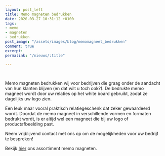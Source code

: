 ```yaml
---
layout: post_left
title: Memo magneten bedrukken
date: 2020-03-27 10:31:12 +0100
tags:
- memo
- magneten
- bedrukken
post_image: "/assets/images/blog/memomagneet_bedrukken"
comment: true
excerpt: 
permalink: "/nieuws/:title"

---
```

<br>  
<p>Memo magneten bedrukken wij voor bedrijven die graag onder de aandacht van hun klanten blijven (en dat wilt u toch ook?). De bedrukte memo magneet wordt door uw relaties op het white board gebruikt, zodat ze dagelijks uw logo zien.<p>  
  
<p>Een leuk maar vooral praktisch relatiegeschenk dat zeker gewaardeerd wordt. Doordat de memo magneet in verschillende vormen en formaten bedrukt wordt, is er altijd wel een magneet die bij uw logo of productafbeelding past.</p>  
  
<p> Neem vrijblijvend contact met ons op om de mogelijkheden voor uw bedrijf te bespreken!</p> <p>Bekijk <a class="blue" title="memo magneten bedrukken" href="magneten-bedrukken-met-logo">hier</a> ons assortiment memo magneten.</p>